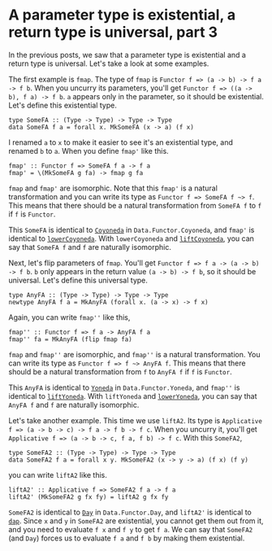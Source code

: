 # A parameter type is existential, a return type is universal, part 3

In the previous posts, we saw that a parameter type is existential and a return type is universal. Let's take a look at some examples.

The first example is `fmap`. The type of `fmap` is `Functor f => (a -> b) -> f a -> f b`. When you uncurry its parameters, you'll get `Functor f => ((a -> b), f a) -> f b`. `a` appears only in the parameter, so it should be existential. Let's define this existential type.

```
type SomeFA :: (Type -> Type) -> Type -> Type
data SomeFA f a = forall x. MkSomeFA (x -> a) (f x)
```

I renamed `a` to `x` to make it easier to see it's an existential type, and renamed `b` to `a`. When you define `fmap'` like this.

```
fmap' :: Functor f => SomeFA f a -> f a
fmap' = \(MkSomeFA g fa) -> fmap g fa
```

`fmap` and `fmap'` are isomorphic. Note that this `fmap'` is a natural transformation and you can write its type as `Functor f => SomeFA f ~> f`. This means that there should be a natural transformation from `SomeFA f` to `f` if `f` is `Functor`.

This `SomeFA` is identical to [`Coyoneda`](https://hackage.haskell.org/package/kan-extensions-5.2.6/docs/Data-Functor-Coyoneda.html#t:Coyoneda) in `Data.Functor.Coyoneda`, and `fmap'` is identical to [`lowerCoyoneda`](https://hackage.haskell.org/package/kan-extensions-5.2.6/docs/Data-Functor-Coyoneda.html#v:lowerCoyoneda). With `lowerCoyoneda` and [`liftCoyoneda`](https://hackage.haskell.org/package/kan-extensions-5.2.6/docs/Data-Functor-Coyoneda.html#v:liftCoyoneda), you can say that `SomeFA f` and `f` are naturally isomorphic.

Next, let's flip parameters of `fmap`. You'll get `Functor f => f a -> (a -> b) -> f b`. `b` only appears in the return value `(a -> b) -> f b`, so it should be universal. Let's define this universal type.

```
type AnyFA :: (Type -> Type) -> Type -> Type
newtype AnyFA f a = MkAnyFA (forall x. (a -> x) -> f x)
```

Again, you can write `fmap''` like this,

```
fmap'' :: Functor f => f a -> AnyFA f a
fmap'' fa = MkAnyFA (flip fmap fa)
```

`fmap` and `fmap''` are isomorphic, and `fmap''` is a natural transformation. You can write its type as `Functor f => f ~> AnyFA f`. This means that there should be a natural transformation from `f` to `AnyFA f` if `f` is `Functor`.

This `AnyFA` is identical to [`Yoneda`](https://hackage.haskell.org/package/kan-extensions-5.2.6/docs/Data-Functor-Yoneda.html#t:Yoneda) in `Data.Functor.Yoneda`, and `fmap''` is identical to [`liftYoneda`](https://hackage.haskell.org/package/kan-extensions-5.2.6/docs/Data-Functor-Yoneda.html#v:liftYoneda). With `liftYoneda` and [`lowerYoneda`](https://hackage.haskell.org/package/kan-extensions-5.2.6/docs/Data-Functor-Yoneda.html#v:lowerYoneda), you can say that `AnyFA f` and `f` are naturally isomorphic.

Let's take another example. This time we use `liftA2`. Its type is `Applicative f => (a -> b -> c) -> f a -> f b -> f c`. When you uncurry it, you'll get `Applicative f => (a -> b -> c, f a, f b) -> f c`. With this `SomeFA2`,

```
type SomeFA2 :: (Type -> Type) -> Type -> Type
data SomeFA2 f a = forall x y. MkSomeFA2 (x -> y -> a) (f x) (f y)
```

you can write `liftA2` like this.

```
liftA2' :: Applicative f => SomeFA2 f a -> f a
liftA2' (MkSomeFA2 g fx fy) = liftA2 g fx fy
```

`SomeFA2` is identical to [`Day`](https://hackage.haskell.org/package/kan-extensions-5.2.6/docs/Data-Functor-Day.html#t:Day) in `Data.Functor.Day`, and `liftA2'` is identical to [`dap`](https://hackage.haskell.org/package/kan-extensions-5.2.6/docs/Data-Functor-Day.html#v:dap). Since `x` and `y` in `SomeFA2` are existential, you cannot get them out from it, and you need to evaluate `f x` and `f y` to get `f a`. We can say that `SomeFA2` (and `Day`) forces us to evaluate `f a` and `f b` by making them existential.
